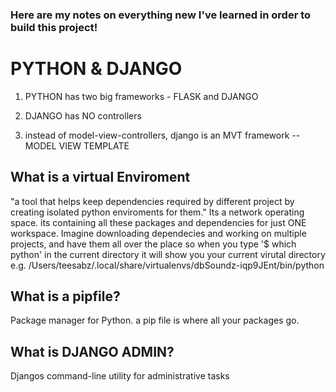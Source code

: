 ### Here are my notes on everything new I've learned in order to build this project!

# PYTHON & DJANGO 

1. PYTHON has two big frameworks - FLASK and DJANGO

2. DJANGO has NO controllers

3. instead of model-view-controllers, django is an MVT framework -- MODEL VIEW TEMPLATE

## What is a virtual Enviroment
"a tool that helps keep dependencies required by different project by creating isolated python enviroments for them." Its a network operating space.  its containing all these packages and dependencies for just ONE workspace. Imagine downloading dependecies and working on multiple projects, and have them all over the place 
so when you type '$ which python' in the current directory it will show you your current virutal directory 
e.g. /Users/teesabz/.local/share/virtualenvs/dbSoundz-iqp9JEnt/bin/python

## What is a pipfile?
Package manager for Python. a pip file is where all your packages go. 

## What is DJANGO ADMIN?
Djangos command-line utility for administrative tasks